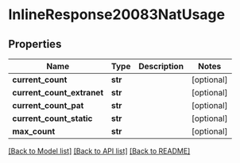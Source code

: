 # InlineResponse20083NatUsage

## Properties
Name | Type | Description | Notes
------------ | ------------- | ------------- | -------------
**current_count** | **str** |  | [optional] 
**current_count_extranet** | **str** |  | [optional] 
**current_count_pat** | **str** |  | [optional] 
**current_count_static** | **str** |  | [optional] 
**max_count** | **str** |  | [optional] 

[[Back to Model list]](../README.md#documentation-for-models) [[Back to API list]](../README.md#documentation-for-api-endpoints) [[Back to README]](../README.md)

